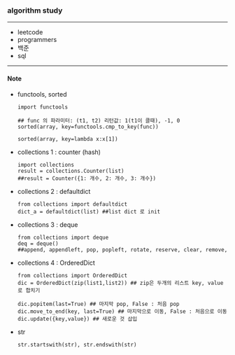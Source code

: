 ### algorithm study
-----------

- leetcode
- programmers
- 백준
- sql


-----------
#### Note
- functools, sorted 

      import functools
      
      ## func 의 파라미터: (t1, t2) 리턴값: 1(t1이 클때), -1, 0
      sorted(array, key=functools.cmp_to_key(func)) 
      
      sorted(array, key=lambda x:x[1])
      

- collections 1 : counter (hash)

      import collections
      result = collections.Counter(list) 
      ##result = Counter({1: 개수, 2: 개수, 3: 개수})

- collections 2 : defaultdict

      from collections import defaultdict
      dict_a = defaultdict(list) ##list dict 로 init
      
- collections 3 : deque

      from collections import deque
      deq = deque()
      ##append, appendleft, pop, popleft, rotate, reserve, clear, remove, 
      
- collections 4 : OrderedDict

      from collections import OrderedDict
      dic = OrderedDict(zip(list1,list2)) ## zip은 두개의 리스트 key, value 로 합치기
      
      dic.popitem(last=True) ## 마지막 pop, False : 처음 pop
      dic.move_to_end(key, last=True) ## 마지막으로 이동, False : 처음으로 이동
      dic.update({key,value}) ## 새로운 것 삽입
          

- str

      str.startswith(str), str.endswith(str)
  
